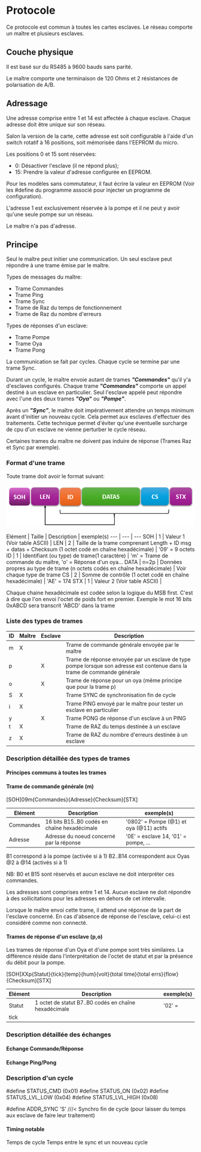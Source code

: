 # Protocole

Ce protocole est commun à toutes les cartes esclaves.
Le réseau comporte un maître et plusieurs esclaves. 

## Couche physique

Il est basé sur du RS485 à 9600 bauds sans parité.

Le maître comporte une terminaison de 120 Ohms et 2 résistances de polarisation de A/B.

## Adressage

Une adresse comprise entre 1 et 14 est affectée à chaque esclave. Chaque adresse doit être unique sur son réseau.

Salon la version de la carte, cette adresse est soit configurable à l'aide d'un switch rotatif à 16 positions, soit mémorisée dans l'EEPROM du micro.

Les positions 0 et 15 sont réservées:
- 0: Désactiver l'esclave (il ne répond plus);
- 15: Prendre la valeur d'adresse configurée en EEPROM.

Pour les modèles sans commutateur, il faut écrire la valeur en EEPROM (Voir les #define du programme associé pour injecter un programme de configuration).

L'adresse 1 est exclusivement réservée à la pompe et il ne peut y avoir qu'une seule pompe sur un réseau.

Le maître n'a pas d'adresse.

## Principe

Seul le maître peut initier une communication. Un seul esclave peut répondre à une trame émise par le maître.

Types de messages du maître:

- Trame Commandes
- Trame Ping
- Trame Sync
- Trame de Raz du temps de fonctionnement
- Trame de Raz du nombre d'erreurs

Types de réponses d'un esclave:

- Trame Pompe
- Trame Oya
- Trame Pong

La communication se fait par cycles. Chaque cycle se termine par une trame Sync.

Durant un cycle, le maître envoie autant de trames __*"Commandes"*__ qu'il y'a d'esclaves configurés. Chaque trame __*"Commandes"*__ comporte un appel destiné à un esclave en particulier. Seul l'esclave appelé peut répondre avec l'une des deux trames __*"Oya"*__ ou __*"Pompe"*__.

Après un __*"Sync"*__, le maître doit impérativement attendre un temps minimum avant d'initier un nouveau cycle. Cela permet aux esclaves d'effectuer des traitements.
Cette technique permet d'éviter qu'une éventuelle surcharge de cpu d'un esclave ne vienne perturber le cycle réseau.

Certaines trames du maître ne doivent pas induire de réponse (Trames Raz et Sync par exemple).

### Format d'une trame

Toute trame doit avoir le format suivant:

![Trame](./images/trame.png)

Elément | Taille | Description | exemple(s)
--- | --- | ---
SOH | 1 | Valeur 1 (Voir table ASCII) | 
LEN | 2 | Taille de la trame comprenant Length + ID msg + datas + Checksum (1 octet codé en chaîne hexadécimale) | '09' = 9 octets
ID | 1 | Identifiant (ou type) de trame(1 caractère) | 'm' = Trame de commande du maître, 'o' = Réponse d'un oya...
DATA | n=2p | Données propres au type de trame (n octets codés en chaîne hexadécimale) |  Voir chaque type de trame
CS | 2 | Somme de contrôle (1 octet codé en chaîne hexadécimale) | 'AE' = 174
STX | 1 | Valeur 2 (Voir table ASCII) |

Chaque chaine hexadécimale est codée selon la logique du MSB first. C'est à dire que l'on envoi l'octet de poids fort en premier.
Exemple le mot 16 bits 0xABCD sera transcrit 'ABCD' dans la trame

### Liste des types de trames

ID | Maître | Esclave | Description
--- | --- | --- | ---
m | X | | Trame de commande générale envoyée par le maître
p | | X | Trame de réponse envoyée par un esclave de type pompe lorsque son adresse est contenue dans la trame de commande générale
o | | X | Trame de réponse pour un oya (même principe que pour la trame p)
S | X | | Trame SYNC de synchronisation fin de cycle
i | X | | Trame PING envoyé par le maître pour tester un esclave en particulier
y | | X | Trame PONG de réponse d'un esclave à un PING
t | X | | Trame de RAZ du temps destinée à un esclave
z | X | | Trame de RAZ du nombre d'erreurs destinée à un esclave

### Description détaillée des types de trames

#### Principes communs à toutes les trames



#### Trame de commande générale (m)

[SOH]09m{Commandes}{Adresse}{Checksum}[STX]

Elément | Description | exemple(s)
--- | --- | ---
Commandes | 16 bits B15..B0 codés en chaîne hexadécimale | '0802' = Pompe (@1) et oya (@11) actifs
Adresse| Adresse du noeud concerné par la réponse | '0E' = esclave 14, '01' = pompe, ...

B1 correspond à la pompe (activée si à 1)
B2..B14 correspondent aux Oyas @2 à @14 (activés si à 1)

NB: B0 et B15 sont réservés et aucun esclave ne doit interpréter ces commandes.

Les adresses sont comprises entre 1 et 14. Aucun esclave ne doit répondre à des sollicitations pour les adresses en dehors de cet intervalle.

Lorsque le maître envoi cette trame, il attend une réponse de la part de l'esclave concerné. En cas d'absence de réponse de l'esclave, celui-ci est considéré comme non connecté.

#### Trames de réponse d'un esclave (p,o)

Les trames de réponse d'un Oya et d'une pompe sont très similaires.
La différence réside dans l'interprétation de l'octet de statut et par la présence du débit pour la pompe.

[SOH]XXp{Statut}{tick}{temp}{hum}{volt}{total time}{total errs}{flow}{Checksum}[STX]

Elément | Description | exemple(s)
--- | --- | ---
Statut | 1 octet de statut B7..B0 codés en chaîne hexadécimale | '02' = 
tick |  | 


### Description détaillée des échanges

#### Echange Commande/Réponse

#### Echange Ping/Pong

### Description d'un cycle


#define STATUS_CMD     		(0x01)
#define STATUS_ON     		(0x02)
#define STATUS_LVL_LOW    	(0x04)
#define STATUS_LVL_HIGH   	(0x08)


#define ADDR_SYNC		'S'		///< Synchro fin de cycle (pour laisser du temps aux esclave de faire leur traitement)

#### Timing notable

Temps de cycle
Temps entre le sync et un nouveau cycle

